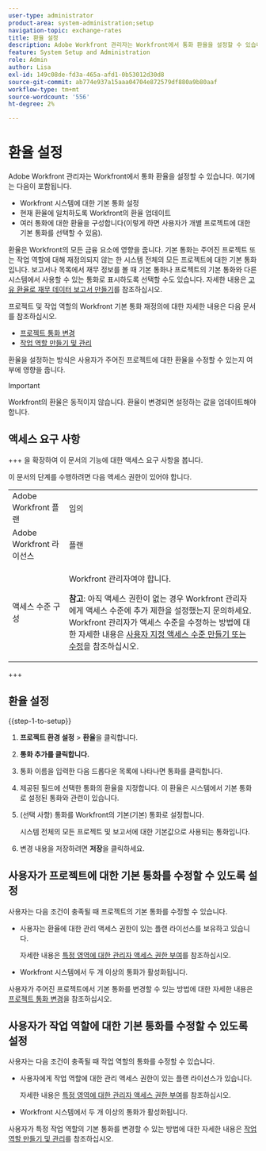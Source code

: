 ```yaml
---
user-type: administrator
product-area: system-administration;setup
navigation-topic: exchange-rates
title: 환율 설정
description: Adobe Workfront 관리자는 Workfront에서 통화 환율을 설정할 수 있습니다.
feature: System Setup and Administration
role: Admin
author: Lisa
exl-id: 149c08de-fd3a-465a-afd1-0b53012d30d8
source-git-commit: ab774e937a15aaa04704e872579df880a9b80aaf
workflow-type: tm+mt
source-wordcount: '556'
ht-degree: 2%

---
```


# 환율 설정

<!--
<p data-mc-conditions="QuicksilverOrClassic.Draft mode">*** DON'T DELETE, DRAFT OR HIDE THIS ARTICLE. IT IS LINKED TO THE PRODUCT, THROUGH THE CONTEXT SENSITIVE HELP LINKS. **</p>
-->

Adobe Workfront 관리자는 Workfront에서 통화 환율을 설정할 수 있습니다. 여기에는 다음이 포함됩니다.

* Workfront 시스템에 대한 기본 통화 설정
* 현재 환율에 일치하도록 Workfront의 환율 업데이트
* 여러 통화에 대한 환율을 구성합니다(이렇게 하면 사용자가 개별 프로젝트에 대한 기본 통화를 선택할 수 있음).

환율은 Workfront의 모든 금융 요소에 영향을 줍니다. 기본 통화는 주어진 프로젝트 또는 작업 역할에 대해 재정의되지 않는 한 시스템 전체의 모든 프로젝트에 대한 기본 통화입니다. 보고서나 목록에서 재무 정보를 볼 때 기본 통화나 프로젝트의 기본 통화와 다른 시스템에서 사용할 수 있는 통화로 표시하도록 선택할 수도 있습니다. 자세한 내용은 [고유 환율로 재무 데이터 보고서 만들기](../../../reports-and-dashboards/reports/creating-and-managing-reports/create-financial-data-reports-unique-exchange-rates.md)를 참조하십시오.

프로젝트 및 작업 역할의 Workfront 기본 통화 재정의에 대한 자세한 내용은 다음 문서를 참조하십시오.

* [프로젝트 통화 변경](../../../manage-work/projects/project-finances/change-project-currency.md)
* [작업 역할 만들기 및 관리](../../../administration-and-setup/set-up-workfront/organizational-setup/create-manage-job-roles.md)

환율을 설정하는 방식은 사용자가 주어진 프로젝트에 대한 환율을 수정할 수 있는지 여부에 영향을 줍니다.

>[!IMPORTANT]
>
>Workfront의 환율은 동적이지 않습니다. 환율이 변경되면 설정하는 값을 업데이트해야 합니다.

## 액세스 요구 사항

+++ 을 확장하여 이 문서의 기능에 대한 액세스 요구 사항을 봅니다.

이 문서의 단계를 수행하려면 다음 액세스 권한이 있어야 합니다.

<table style="table-layout:auto"> 
 <col> 
 <col> 
 <tbody> 
  <tr> 
   <td role="rowheader">Adobe Workfront 플랜</td> 
   <td>임의</td> 
  </tr> 
  <tr> 
   <td role="rowheader">Adobe Workfront 라이선스</td> 
   <td>플랜</td> 
  </tr> 
  <tr> 
   <td role="rowheader">액세스 수준 구성</td> 
   <td> <p>Workfront 관리자여야 합니다.</p> <p><b>참고</b>: 아직 액세스 권한이 없는 경우 Workfront 관리자에게 액세스 수준에 추가 제한을 설정했는지 문의하세요. Workfront 관리자가 액세스 수준을 수정하는 방법에 대한 자세한 내용은 <a href="../../../administration-and-setup/add-users/configure-and-grant-access/create-modify-access-levels.md" class="MCXref xref">사용자 지정 액세스 수준 만들기 또는 수정</a>을 참조하십시오.</p> </td> 
  </tr> 
 </tbody> 
</table>

+++

## 환율 설정

{{step-1-to-setup}}

1. **프로젝트 환경 설정** > **환율**&#x200B;을 클릭합니다.

1. **통화 추가를 클릭합니다.**
1. 통화 이름을 입력한 다음 드롭다운 목록에 나타나면 통화를 클릭합니다.

1. 제공된 필드에 선택한 통화의 환율을 지정합니다. 이 환율은 시스템에서 기본 통화로 설정된 통화와 관련이 있습니다.
1. (선택 사항) 통화를 Workfront의 기본(기본) 통화로 설정합니다.

   시스템 전체의 모든 프로젝트 및 보고서에 대한 기본값으로 사용되는 통화입니다.

1. 변경 내용을 저장하려면 **저장**&#x200B;을 클릭하세요.

## 사용자가 프로젝트에 대한 기본 통화를 수정할 수 있도록 설정

사용자는 다음 조건이 충족될 때 프로젝트의 기본 통화를 수정할 수 있습니다.

* 사용자는 환율에 대한 관리 액세스 권한이 있는 플랜 라이선스를 보유하고 있습니다.

  자세한 내용은 [특정 영역에 대한 관리자 액세스 권한 부여](../../../administration-and-setup/add-users/configure-and-grant-access/grant-users-admin-access-certain-areas.md)를 참조하십시오.

* Workfront 시스템에서 두 개 이상의 통화가 활성화됩니다.

사용자가 주어진 프로젝트에서 기본 통화를 변경할 수 있는 방법에 대한 자세한 내용은 [프로젝트 통화 변경](../../../manage-work/projects/project-finances/change-project-currency.md)을 참조하십시오.

## 사용자가 작업 역할에 대한 기본 통화를 수정할 수 있도록 설정

사용자는 다음 조건이 충족될 때 작업 역할의 통화를 수정할 수 있습니다.

* 사용자에게 작업 역할에 대한 관리 액세스 권한이 있는 플랜 라이선스가 있습니다.

  자세한 내용은 [특정 영역에 대한 관리자 액세스 권한 부여](../../../administration-and-setup/add-users/configure-and-grant-access/grant-users-admin-access-certain-areas.md)를 참조하십시오.

* Workfront 시스템에서 두 개 이상의 통화가 활성화됩니다.

사용자가 특정 작업 역할의 기본 통화를 변경할 수 있는 방법에 대한 자세한 내용은 [작업 역할 만들기 및 관리](../../../administration-and-setup/set-up-workfront/organizational-setup/create-manage-job-roles.md)를 참조하십시오.
